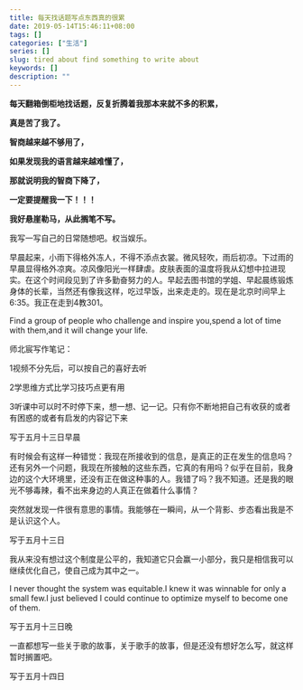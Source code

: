 ```yaml
---
title: 每天找话题写点东西真的很累
date: 2019-05-14T15:46:11+08:00
tags: []
categories: ["生活"]
series: []
slug: tired about find something to write about
keywords: []
description: ""
---
```


**每天翻箱倒柜地找话题，反复折腾着我那本来就不多的积累，**

**真是苦了我了。**

**智商越来越不够用了，**

**如果发现我的语言越来越难懂了，**

**那就说明我的智商下降了，**

**一定要提醒我一下！！！**

**我好悬崖勒马，从此搁笔不写。**

我写一写自己的日常随想吧。权当娱乐。

早晨起来，小雨下得格外冻人，不得不添点衣裳。微风轻吹，雨后初凉。下过雨的早晨显得格外凉爽。凉风像阳光一样肆虐。皮肤表面的温度将我从幻想中拉进现实。在这个时间段见到了许多勤奋努力的人。早起去图书馆的学姐、早起晨练锻炼身体的长辈，当然还有像我这样，吃过早饭，出来走走的。现在是北京时间早上6:35。我正在走到4教301。



Find a group of people who challenge and inspire you,spend a lot of time with them,and it will change your life.



师北宸写作笔记：

1视频不分先后，可以按自己的喜好去听

2学思维方式比学习技巧点更有用

3听课中可以时不时停下来，想一想、记一记。只有你不断地把自己有收获的或者有困惑的或者有启发的内容记下来

写于五月十三日早晨



有时候会有这样一种错觉：我现在所接收到的信息，是真正的正在发生的信息吗？还有另外一个问题，我现在所接触的这些东西，它真的有用吗？似乎在目前，我身边的这个大环境里，还没有正在做这种事的人。我错了吗？我不知道。还是我的眼光不够毒辣，看不出来身边的人真正在做着什么事情？

突然就发现一件很有意思的事情。我能够在一瞬间，从一个背影、步态看出我是不是认识这个人。

写于五月十三日



我从来没有想过这个制度是公平的，我知道它只会赢一小部分，我只是相信我可以继续优化自己，使自己成为其中之一。

I never thought the system was equitable.I knew it was winnable for only a small few.I just believed I could continue to optimize myself to become one of them. 

写于五月十三日晚



一直都想写一些关于歌的故事，关于歌手的故事，但是还没有想好怎么写，就这样暂时搁置吧。

写于五月十四日